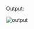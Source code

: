Output:

 ![output](https://github.com/user-attachments/assets/7d2af9a6-8758-4eb6-b4e3-24ea6dcfebda)

